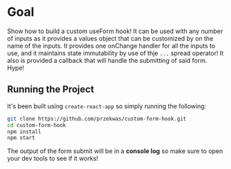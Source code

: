 # Goal

Show how to build a custom useForm hook!  It can be used with any number of inputs as it provides a values object that can be customized by on the name of the inputs.  It provides one onChange handler for all the inputs to use, and it maintains state immutability by use of thje `...` spread operator!  It also is provided a callback that will handle the submitting of said form.  Hype!

## Running the Project

It's been built using `create-react-app` so simply running the following:
```bash
git clone https://github.com/przekwas/custom-form-hook.git
cd custom-form-hook
npm install
npm start
```
The output of the form submit will be in a **console log** so make sure to open your dev tools to see if it works!